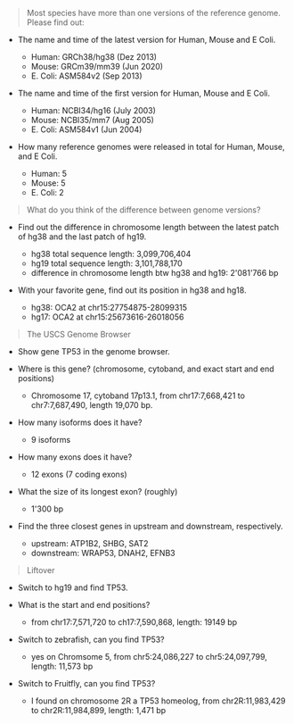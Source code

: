 > Most species have more than one versions of the reference genome. Please find out:  

* The name and time of the latest version for Human, Mouse and E Coli.  
  - Human: GRCh38/hg38 (Dez 2013) 
  - Mouse: GRCm39/mm39 (Jun 2020)
  - E. Coli: ASM584v2 (Sep 2013)
  
* The name and time of the first version for Human, Mouse and E Coli.
  - Human: NCBI34/hg16 (July 2003)
  - Mouse: NCBI35/mm7 (Aug 2005)
  - E. Coli: ASM584v1 (Jun 2004)


* How many reference genomes were released in total for Human, Mouse, and E Coli.
  - Human: 5
  - Mouse: 5
  - E. Coli: 2

> What do you think of the difference between genome versions?

- Find out the difference in chromosome length between the latest patch of
hg38 and the last patch of hg19. 

  - hg38 total sequence length: 3,099,706,404  
  - hg19 total sequence length: 3,101,788,170  
  - difference in chromosome length btw hg38 and hg19: 2'081'766 bp  

- With your favorite gene, find out its position in hg38 and hg18.

  - hg38: OCA2 at chr15:27754875-28099315  
  - hg17: OCA2 at chr15:25673616-26018056  

> The USCS Genome Browser

* Show gene TP53 in the genome browser.
* Where is this gene? (chromosome, cytoband, and exact start and end positions)
  - Chromosome 17, cytoband 17p13.1, from chr17:7,668,421 to chr7:7,687,490, length 19,070 bp.  
  
* How many isoforms does it have?
  - 9 isoforms  

* How many exons does it have?
  - 12 exons (7 coding exons)  

* What the size of its longest exon? (roughly)
  - 1'300 bp  

* Find the three closest genes in upstream and downstream, respectively.
  - upstream: ATP1B2, SHBG, SAT2
  - downstream: WRAP53, DNAH2, EFNB3  

> Liftover

* Switch to hg19 and find TP53.
* What is the start and end positions?
  - from chr17:7,571,720 to ch17:7,590,868, length: 19149 bp 
    
* Switch to zebrafish, can you find TP53?
  - yes on Chromsome 5, from chr5:24,086,227 to chr5:24,097,799, length: 11,573 bp  
  
* Switch to Fruitfly, can you find TP53?
  - I found on chromosome 2R a TP53 homeolog, from chr2R:11,983,429 to chr2R:11,984,899, length: 1,471 bp  




